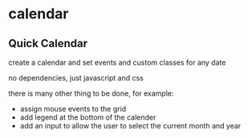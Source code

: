 # calendar
<h2>Quick Calendar</h2>
<p>create a calendar and set events and custom classes for any date</p>
<p>no dependencies, just javascript and css</p>
<p>there is many other thing to be done, for example: </p>
  <ul>
  <li>assign mouse events to the grid</li>
  <li>add legend at the bottom of the calender</li>
  <li>add an input to allow the user to select the current month and year</li>
  </ul>
